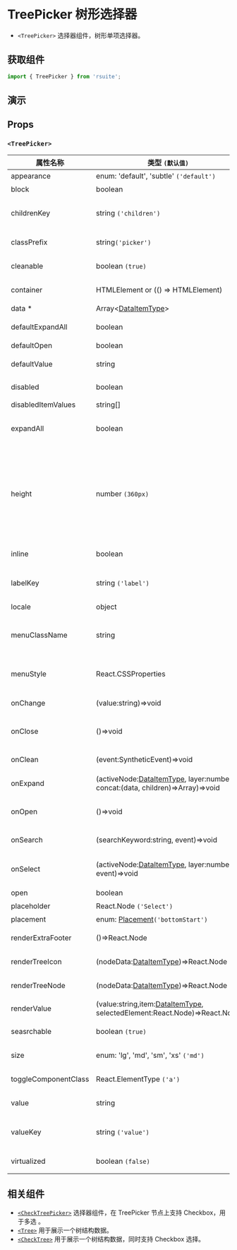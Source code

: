 # TreePicker 树形选择器

- `<TreePicker>` 选择器组件，树形单项选择器。

## 获取组件

```js
import { TreePicker } from 'rsuite';
```

## 演示

<!--{demo}-->

## Props

### `<TreePicker>`

| 属性名称             | 类型 `(默认值)`                                                                         | 描述                                                                            |
| -------------------- | --------------------------------------------------------------------------------------- | ------------------------------------------------------------------------------- |
| appearance           | enum: 'default', 'subtle' `('default')`                                                 | 设置外观                                                                        |
| block                | boolean                                                                                 | 堵塞整行                                                                        |
| childrenKey          | string `('children')`                                                                   | tree 数据结构 children 属性名称                                                 |
| classPrefix          | string`('picker')`                                                                      | 组件 CSS 类的前缀                                                               |
| cleanable            | boolean `(true)`                                                                        | 是否可以清除                                                                    |
| container            | HTMLElement or (() => HTMLElement)                                                      | 设置渲染的容器                                                                  |
| data \*              | Array&lt;[DataItemType](#types)&gt;                                                     | tree 数据                                                                       |
| defaultExpandAll     | boolean                                                                                 | 默认展开所有节点                                                                |
| defaultOpen          | boolean                                                                                 | 默认打开                                                                        |
| defaultValue         | string                                                                                  | 默认选中的值                                                                    |
| disabled             | boolean                                                                                 | 是否禁用 Picker                                                                 |
| disabledItemValues   | string[]                                                                                | 禁用选项                                                                        |
| expandAll            | boolean                                                                                 | (受控)展示/收起所有节点                                                         |
| height               | number `(360px)`                                                                        | menu 的高度。当设置了 virtualized 为 true 时， 可以通过 height 控制 menu 的高度 |
| inline               | boolean                                                                                 | 是否内联显示 tree                                                               |
| labelKey             | string `('label')`                                                                      | tree 数据结构 label 属性名称                                                    |
| locale               | object                                                                                  | 本地语言                                                                        |
| menuClassName        | string                                                                                  | 应用于菜单 DOM 节点的 css class                                                 |
| menuStyle            | React.CSSProperties                                                                     | 应用于菜单 DOM 节点的 style                                                     |
| onChange             | (value:string)=>void                                                                    | 数据改变的回调函数                                                              |
| onClose              | ()=>void                                                                                | 关闭 Dropdown 的回调函数                                                        |
| onClean              | (event:SyntheticEvent)=>void                                                            | 值清理时触发回调                                                                |
| onExpand             | (activeNode:[DataItemType](#types), layer:number, concat:(data, children)=>Array)=>void | 树节点展示时的回调                                                              |
| onOpen               | ()=>void                                                                                | 展开 Dropdown 的回调函数                                                        |
| onSearch             | (searchKeyword:string, event)=>void                                                     | 搜索回调函数                                                                    |
| onSelect             | (activeNode:[DataItemType](#types), layer:number, event)=>void                          | 选择树节点后的回调函数                                                          |
| open                 | boolean                                                                                 | 打开（受控）                                                                    |
| placeholder          | React.Node `('Select')`                                                                 | 占位符                                                                          |
| placement            | enum: [Placement](#types)`('bottomStart')`                                              | 打开位置                                                                        |
| renderExtraFooter    | ()=>React.Node                                                                          | 自定义页脚内容                                                                  |
| renderTreeIcon       | (nodeData:[DataItemType](#types))=>React.Node                                           | 自定义渲染 图标                                                                 |
| renderTreeNode       | (nodeData:[DataItemType](#types))=>React.Node                                           | 自定义渲染 tree 节点                                                            |
| renderValue          | (value:string,item:[DataItemType](#types), selectedElement:React.Node)=>React.Node      | 自定义渲染 placeholder                                                          |
| seasrchable          | boolean `(true)`                                                                        | 是否可以搜索                                                                    |
| size                 | enum: 'lg', 'md', 'sm', 'xs' `('md')`                                                   | 设置组件尺寸                                                                    |
| toggleComponentClass | React.ElementType `('a')`                                                               | 为组件自定义元素类型                                                            |
| value                | string                                                                                  | 当前选中的值                                                                    |
| valueKey             | string `('value')`                                                                      | tree 数据结构 value 属性名称                                                    |
| virtualized          | boolean `(false)`                                                                       | 是否开启虚拟列表                                                                |

## 相关组件

- [`<CheckTreePicker>`](./check-tree-picker) 选择器组件，在 TreePicker 节点上支持 Checkbox，用于多选 。
- [`<Tree>`](./tree) 用于展示一个树结构数据。
- [`<CheckTree>`](./check-tree) 用于展示一个树结构数据，同时支持 Checkbox 选择。
